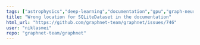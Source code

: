 ```yaml
---
tags: ["astrophysics","deep-learning","documentation","gpu","graph-neural-network","high-energy-physics","machine-learning","neural-network","neutrino-oscillations","neutrino-physics","neutrinos","particle-physics","physics-analysis","python","pytorch"]
title: "Wrong location for SQLiteDataset in the documentation"
html_url: "https://github.com/graphnet-team/graphnet/issues/746"
user: "niklasmei"
repo: "graphnet-team/graphnet"
---
```


